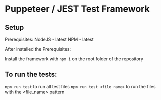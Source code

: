 # Puppeteer / JEST Test Framework

## Setup

Prerequisites:
NodeJS - latest
NPM - latest

After installed the Prerequisites:

Install the framework with `npm i` on the root folder of the repository

## To run the tests:

`npm run test` to run all test files
`npm run test <file_name>` to run the files with the <file_name> pattern
